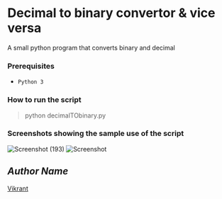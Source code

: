 # Decimal to binary convertor & vice versa
A small python program that converts binary and decimal

### Prerequisites
- `Python 3`

### How to run the script
> python decimalTObinary.py
### Screenshots showing the sample use of the script
![Screenshot (193)](https://user-images.githubusercontent.com/85709371/151161636-46410875-9f82-441b-8182-4a84798d5b32.png) ![Screenshot ](https://user-images.githubusercontent.com/85709371/151162330-7380fdac-c1c3-48b1-a2ec-f1e2e6e4bb44.png)

## *Author Name*
<!--Remove the below lines and add yours -->
[Vikrant](https://github.com/vikrant-v28)
